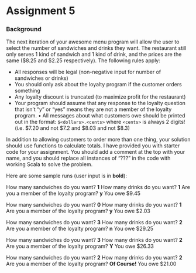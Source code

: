 # Assignment 5

### Background
The next iteration of your awesome menu program will allow the user to select the number of sandwiches and drinks they want. The restaurant still only serves 1 kind of sandwich and 1 kind of drink, and the prices are the same ($8.25 and $2.25 respectively). The following rules apply:
- All responses will be legal (non-negative input for number of sandwiches or drinks)
- You should only ask about the loyalty program if the customer orders something
- Any loyalty discount is truncated (to maximize profit for the restaurant)
- Your program should assume that any response to the loyalty question that isn’t “y” or “yes” means they are not a member of the loyalty program.
• All messages about what customers owe should be printed out in the format: `$<dollars>.<cents>` where `<cents>` is always 2 digits! (i.e. $7.20 and not $7.2 and $8.03 and not $8.3)

In addition to allowing customers to order more than one thing, your solution should use functions to calculate totals. I have provided you with starter code for your assignment. You should add a comment at the top with your name, and you should replace all instances of “???” in the code with working Scala to solve the problem.

Here are some sample runs (user input is in **bold**):

How many sandwiches do you want? **1**
How many drinks do you want? **1**
Are you a member of the loyalty program? **y**
You owe $9.45

How many sandwiches do you want? **0**
How many drinks do you want? **1**
Are you a member of the loyalty program? **y**
You owe $2.03

How many sandwiches do you want? **3**
How many drinks do you want? **2**
Are you a member of the loyalty program? **n**
You owe $29.25

How many sandwiches do you want? **3**
How many drinks do you want? **2**
Are you a member of the loyalty program? **Y**
You owe $26.33

How many sandwiches do you want? **2**
How many drinks do you want? **2**
Are you a member of the loyalty program? **Of Course!**
You owe $21.00